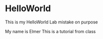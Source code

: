 # HelloWorld
This is my HelloWorld Lab mistake on purpose 

My name is Elmer
This is a tutorial from class
